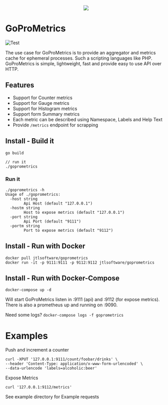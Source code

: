 <div align="center">
  <img src="https://cdn.eazyauction.de/eastatic/scx_logo.png">
</div>

# GoProMetrics

![Test](https://github.com/jtl-software/goprometrics/workflows/Test/badge.svg?branch=master)

The use case for GoProMetrics is to provide an aggregator and metrics cache for ephemeral processes. Such a scripting 
languages like PHP. GoProMetrics is simple, lightweight, fast and provide easy to use API over HTTP.

## Features

* Support for Counter metrics
* Support for Gauge metrics
* Support for Histogram metrics
* Support form Summary metrics
* Each metric can be described using Namespace, Labels and Help Text
* Provide `/metrics` endpoint for scrapping

## Install - Build it

````
go build

// run it
./goprometrics
````

### Run it

````
./goprometrics -h
Usage of ./goprometrics:
  -host string
        Api Host (default "127.0.0.1")
  -hostm string
        Host to expose metrics (default "127.0.0.1")
  -port string
        Api Port (default "9111")
  -portm string
        Port to expose metrics (default "9112")
````

## Install - Run with Docker

````
docker pull jtlsoftware/goprometrics
docker run -it -p 9111:9111 -p 9112:9112 jtlsoftware/goprometrics
````

## Install - Run with Docker-Compose

````
docker-compose up -d
````

Will start GoProMetrics listen in :9111 (api) and :9112 (for expose metrics). There is also a prometheus up and running on :9090.

Need some logs? `docker-compose logs -f goprometrics`

# Examples

Push and increment a counter
````
curl -XPUT '127.0.0.1:9111/count/foobar/drinks' \
--header 'Content-Type: application/x-www-form-urlencoded' \
--data-urlencode 'labels=alcoholic:beer'
````

Expose Metrics
````
curl '127.0.0.1:9112/metrics'
````

See example directory for Example requests


